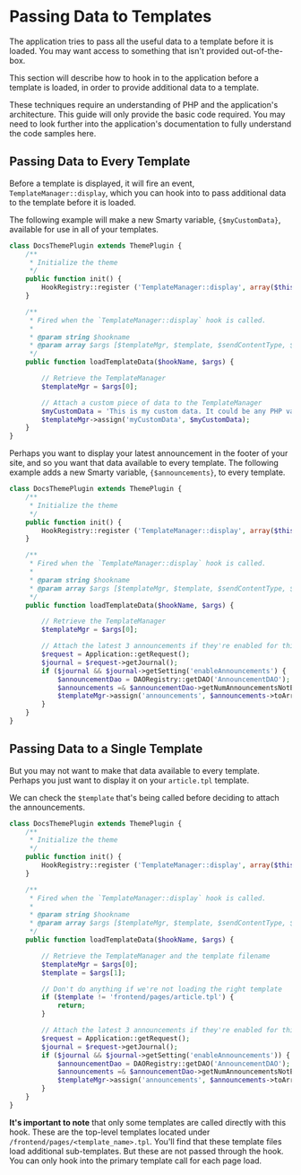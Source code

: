 # Passing Data to Templates
The application tries to pass all the useful data to a template before it is loaded. You may want access to something that isn't provided out-of-the-box.

This section will describe how to hook in to the application before a template is loaded, in order to provide additional data to a template.

These techniques require an understanding of PHP and the application's architecture. This guide will only provide the basic code required. You may need to look further into the application's documentation to fully understand the code samples here.

## Passing Data to Every Template
Before a template is displayed, it will fire an event, `TemplateManager::display`, which you can hook into to pass additional data to the template before it is loaded.

The following example will make a new Smarty variable, `{$myCustomData}`, available for use in all of your templates.

```php
class DocsThemePlugin extends ThemePlugin {
	/**
	 * Initialize the theme
	 */
	public function init() {
		HookRegistry::register ('TemplateManager::display', array($this, 'loadTemplateData'));
	}

	/**
	 * Fired when the `TemplateManager::display` hook is called.
	 *
	 * @param string $hookname
	 * @param array $args [$templateMgr, $template, $sendContentType, $charset, $output]
	 */
	public function loadTemplateData($hookName, $args) {

		// Retrieve the TemplateManager
		$templateMgr = $args[0];

		// Attach a custom piece of data to the TemplateManager
		$myCustomData = 'This is my custom data. It could be any PHP variable.';
		$templateMgr->assign('myCustomData', $myCustomData);
	}
}
```

Perhaps you want to display your latest announcement in the footer of your site, and so you want that data available to every template. The following example adds a new Smarty variable, `{$announcements}`, to every template.

```php
class DocsThemePlugin extends ThemePlugin {
	/**
	 * Initialize the theme
	 */
	public function init() {
		HookRegistry::register ('TemplateManager::display', array($this, 'loadTemplateData'));
	}

	/**
	 * Fired when the `TemplateManager::display` hook is called.
	 *
	 * @param string $hookname
	 * @param array $args [$templateMgr, $template, $sendContentType, $charset, $output]
	 */
	public function loadTemplateData($hookName, $args) {

		// Retrieve the TemplateManager
		$templateMgr = $args[0];

		// Attach the latest 3 announcements if they're enabled for this journal
		$request = Application::getRequest();
		$journal = $request->getJournal();
		if ($journal && $journal->getSetting('enableAnnouncements') {
			$announcementDao = DAORegistry::getDAO('AnnouncementDAO');
			$announcements =& $announcementDao->getNumAnnouncementsNotExpiredByAssocId(ASSOC_TYPE_JOURNAL, $journal->getId(), 3);
			$templateMgr->assign('announcements', $announcements->toArray());
		}
	}
}
```

## Passing Data to a Single Template
But you may not want to make that data available to every template. Perhaps you just want to display it on your `article.tpl` template.

We can check the `$template` that's being called before deciding to attach the announcements.

```php
class DocsThemePlugin extends ThemePlugin {
	/**
	 * Initialize the theme
	 */
	public function init() {
		HookRegistry::register ('TemplateManager::display', array($this, 'loadTemplateData'));
	}

	/**
	 * Fired when the `TemplateManager::display` hook is called.
	 *
	 * @param string $hookname
	 * @param array $args [$templateMgr, $template, $sendContentType, $charset, $output]
	 */
	public function loadTemplateData($hookName, $args) {

		// Retrieve the TemplateManager and the template filename
		$templateMgr = $args[0];
		$template = $args[1];

		// Don't do anything if we're not loading the right template
		if ($template != 'frontend/pages/article.tpl') {
			return;
		}

		// Attach the latest 3 announcements if they're enabled for this journal
		$request = Application::getRequest();
		$journal = $request->getJournal();
		if ($journal && $journal->getSetting('enableAnnouncements')) {
			$announcementDao = DAORegistry::getDAO('AnnouncementDAO');
			$announcements =& $announcementDao->getNumAnnouncementsNotExpiredByAssocId(ASSOC_TYPE_JOURNAL, $journal->getId(), 3);
			$templateMgr->assign('announcements', $announcements->toArray());
		}
	}
}
```

**It's important to note** that only some templates are called directly with this hook. These are the top-level templates located under `/frontend/pages/<template_name>.tpl`. You'll find that these template files load additional sub-templates. But these are not passed through the hook. You can only hook into the primary template call for each page load.